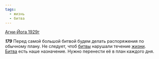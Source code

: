 ```yaml
---
tags:
  - жизнь
  - битва
---
```


[Агни-Йога 1929г](https://127.0.0.1:4002/agni/1929)

___179___
Перед самой большой битвой будем делать распоряжения по обычному плану. Не следует, чтоб [битвы](../../../tags/#битва) нарушали течение [жизни](../../../tags/#жизнь). [Битва](../../../tags/#битва) есть наше назначение. Нужно перенести её в план каждого дня.